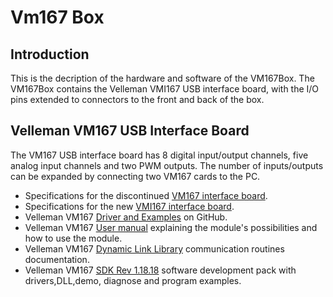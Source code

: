 # Vm167 Box

## Introduction
This is the decription of the hardware and software of the VM167Box. The VM167Box contains the Velleman VMI167 USB interface board, with the I/O pins extended to connectors to the front and back of the box.

## Velleman VM167 USB Interface Board
The VM167 USB interface board has 8 digital input/output channels, five analog input channels and two PWM outputs. The number of inputs/outputs can be expanded by connecting two VM167 cards to the PC.

- Specifications for the discontinued [VM167 interface board](https://www.velleman.eu/products/view/?id=384006&lang=en).
- Specifications for the new [VMI167 interface board](https://www.velleman.eu/products/view/?id=461758).
- Velleman VM167 [Driver and Examples](https://github.com/Velleman/VM167_MINI_USB_INTERFACE_BOARD) on GitHub.
- Velleman VM167 [User manual](https://cdn.velleman.eu/downloads/0/modules/usermanual_vm167.pdf) explaining the module's possibilities and how to use the module.
- Velleman VM167 [Dynamic Link Library](https://cdn.velleman.eu/downloads/0/infosheets/vm167_dll_manual.pdf) communication routines documentation.
- Velleman VM167 [SDK Rev 1.18.18](https://cdn.velleman.eu/downloads/files/downloads/vm167_sdk_rev1818.exe) software development pack with drivers,DLL,demo, diagnose and program examples.


